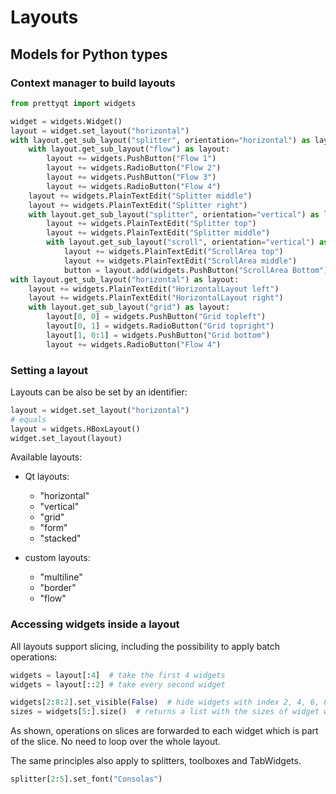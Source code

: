 Layouts
======



## Models for Python types

### Context manager to build layouts

```py
from prettyqt import widgets

widget = widgets.Widget()
layout = widget.set_layout("horizontal")
with layout.get_sub_layout("splitter", orientation="horizontal") as layout:
    with layout.get_sub_layout("flow") as layout:
        layout += widgets.PushButton("Flow 1")
        layout += widgets.RadioButton("Flow 2")
        layout += widgets.PushButton("Flow 3")
        layout += widgets.RadioButton("Flow 4")
    layout += widgets.PlainTextEdit("Splitter middle")
    layout += widgets.PlainTextEdit("Splitter right")
    with layout.get_sub_layout("splitter", orientation="vertical") as layout:
        layout += widgets.PlainTextEdit("Splitter top")
        layout += widgets.PlainTextEdit("Splitter middle")
        with layout.get_sub_layout("scroll", orientation="vertical") as layout:
            layout += widgets.PlainTextEdit("ScrollArea top")
            layout += widgets.PlainTextEdit("ScrollArea middle")
            button = layout.add(widgets.PushButton("ScrollArea Bottom"))
with layout.get_sub_layout("horizontal") as layout:
    layout += widgets.PlainTextEdit("HorizontalLayout left")
    layout += widgets.PlainTextEdit("HorizontalLayout right")
    with layout.get_sub_layout("grid") as layout:
        layout[0, 0] = widgets.PushButton("Grid topleft")
        layout[0, 1] = widgets.RadioButton("Grid topright")
        layout[1, 0:1] = widgets.PushButton("Grid bottom")
        layout += widgets.RadioButton("Flow 4")
```

### Setting a layout

Layouts can be also be set by an identifier:

```py
layout = widget.set_layout("horizontal")
# equals
layout = widgets.HBoxLayout()
widget.set_layout(layout)
```
Available layouts:

- Qt layouts:
    - "horizontal"
    - "vertical"
    - "grid"
    - "form"
    - "stacked"


- custom layouts:
    - "multiline"
    - "border"
    - "flow"

### Accessing widgets inside a layout

All layouts support slicing, including the possibility to apply batch operations:

```py
widgets = layout[:4]  # take the first 4 widgets
widgets = layout[::2] # take every second widget

widgets[2:8:2].set_visible(False)  # hide widgets with index 2, 4, 6, 8
sizes = widgets[5:].size()  # returns a list with the sizes of widget with index 5 and following.
```

As shown, operations on slices are forwarded to each widget which is part of the slice. No need to loop over the whole layout.

The same principles also apply to splitters, toolboxes and TabWidgets.

```py
splitter[2:5].set_font("Consolas")
```

